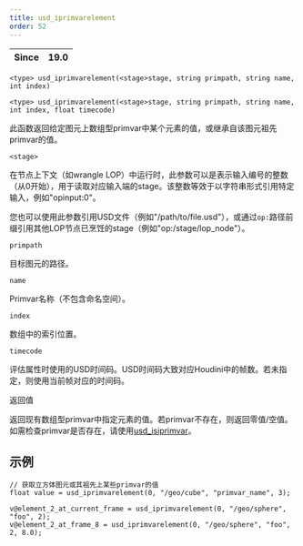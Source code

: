```yaml
---
title: usd_iprimvarelement
order: 52
---
```

| Since | 19.0 |
| --- | --- |

`<type> usd_iprimvarelement(<stage>stage, string primpath, string name, int index)`

`<type> usd_iprimvarelement(<stage>stage, string primpath, string name, int index, float timecode)`

此函数返回给定图元上数组型primvar中某个元素的值，或继承自该图元祖先primvar的值。

`<stage>`

在节点上下文（如wrangle LOP）中运行时，此参数可以是表示输入编号的整数（从0开始），用于读取对应输入端的stage。该整数等效于以字符串形式引用特定输入，例如"opinput:0"。

您也可以使用此参数引用USD文件（例如"/path/to/file.usd"），或通过`op:`路径前缀引用其他LOP节点已烹饪的stage（例如"op:/stage/lop_node"）。

`primpath`

目标图元的路径。

`name`

Primvar名称（不包含命名空间）。

`index`

数组中的索引位置。

`timecode`

评估属性时使用的USD时间码。USD时间码大致对应Houdini中的帧数。若未指定，则使用当前帧对应的时间码。

返回值

返回现有数组型primvar中指定元素的值。若primvar不存在，则返回零值/空值。如需检查primvar是否存在，请使用[usd_isiprimvar](/zh-cn/houdini-vex/usd/usd_isiprimvar "检查图元或其祖先是否具有指定名称的primvar。")。

## 示例

```vex
// 获取立方体图元或其祖先上某些primvar的值
float value = usd_iprimvarelement(0, "/geo/cube", "primvar_name", 3);

v@element_2_at_current_frame = usd_iprimvarelement(0, "/geo/sphere", "foo", 2);
v@element_2_at_frame_8 = usd_iprimvarelement(0, "/geo/sphere", "foo", 2, 8.0);

```

